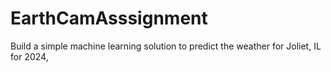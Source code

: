# EarthCamAsssignment
Build a simple machine learning solution to predict the weather for Joliet, IL for 2024,
